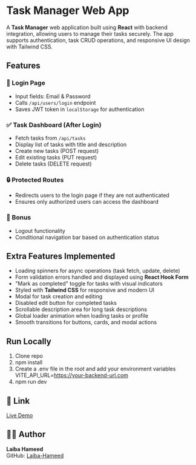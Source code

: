 # Task Manager Web App

A **Task Manager** web application built using **React** with backend integration, allowing users to manage their tasks securely. The app supports authentication, task CRUD operations, and responsive UI design with Tailwind CSS.

## Features

### 📝 Login Page
- Input fields: Email & Password
- Calls `/api/users/login` endpoint
- Saves JWT token in `localStorage` for authentication

### ✅ Task Dashboard (After Login)
- Fetch tasks from `/api/tasks`
- Display list of tasks with title and description
- Create new tasks (POST request)
- Edit existing tasks (PUT request)
- Delete tasks (DELETE request)

### 🔒 Protected Routes
- Redirects users to the login page if they are not authenticated
- Ensures only authorized users can access the dashboard

### 🚀 Bonus
- Logout functionality
- Conditional navigation bar based on authentication status

## Extra Features Implemented
- Loading spinners for async operations (task fetch, update, delete)
- Form validation errors handled and displayed using **React Hook Form**
- "Mark as completed" toggle for tasks with visual indicators
- Styled with **Tailwind CSS** for responsive and modern UI
- Modal for task creation and editing
- Disabled edit button for completed tasks
- Scrollable description area for long task descriptions
- Global loader animation when loading tasks or profile
- Smooth transitions for buttons, cards, and modal actions


## Run Locally
1. Clone repo
2. npm install
3. Create a .env file in the root and add your environment variables
    VITE_API_URL=https://your-backend-url.com
4. npm run dev

## 🔗 Link  
[Live Demo](https://laiba-hameed-week3-day2-backend.vercel.app/api-docs/)

## 👩‍💻 Author  

**Laiba Hameed**  
GitHub: [Laiba-Hameed](https://github.com/Netixsol-Innovator-Internship/Laiba-Hameed/tree/main)


